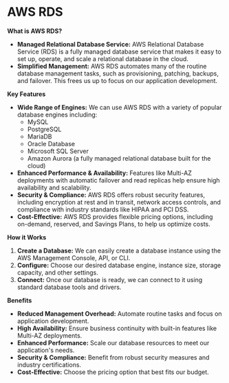 # AWS RDS

**What is AWS RDS?**

* **Managed Relational Database Service:**  AWS Relational Database Service (RDS) is a fully managed database service that makes it easy to set up, operate, and scale a relational database in the cloud.
* **Simplified Management:** AWS RDS automates many of the routine database management tasks, such as provisioning, patching, backups, and failover. This frees us up to focus on our application development.

**Key Features**

* **Wide Range of Engines:** We can use AWS RDS with a variety of popular database engines including:
    * MySQL
    * PostgreSQL
    * MariaDB
    * Oracle Database
    * Microsoft SQL Server
    * Amazon Aurora (a fully managed relational database built for the cloud)
* **Enhanced Performance & Availability:** Features like Multi-AZ deployments with automatic failover and read replicas help ensure high availability and scalability.
* **Security & Compliance:** AWS RDS offers robust security features, including encryption at rest and in transit, network access controls, and compliance with industry standards like HIPAA and PCI DSS.
* **Cost-Effective:** AWS RDS provides flexible pricing options, including on-demand, reserved, and Savings Plans, to help us optimize costs.

**How it Works**

1. **Create a Database:** We can easily create a database instance using the AWS Management Console, API, or CLI.
2. **Configure:** Choose our desired database engine, instance size, storage capacity, and other settings.
3. **Connect:** Once our database is ready, we can connect to it using standard database tools and drivers.

**Benefits**

* **Reduced Management Overhead:** Automate routine tasks and focus on application development.
* **High Availability:** Ensure business continuity with built-in features like Multi-AZ deployments.
* **Enhanced Performance:** Scale our database resources to meet our application's needs.
* **Security & Compliance:** Benefit from robust security measures and industry certifications.
* **Cost-Effective:** Choose the pricing option that best fits our budget.
